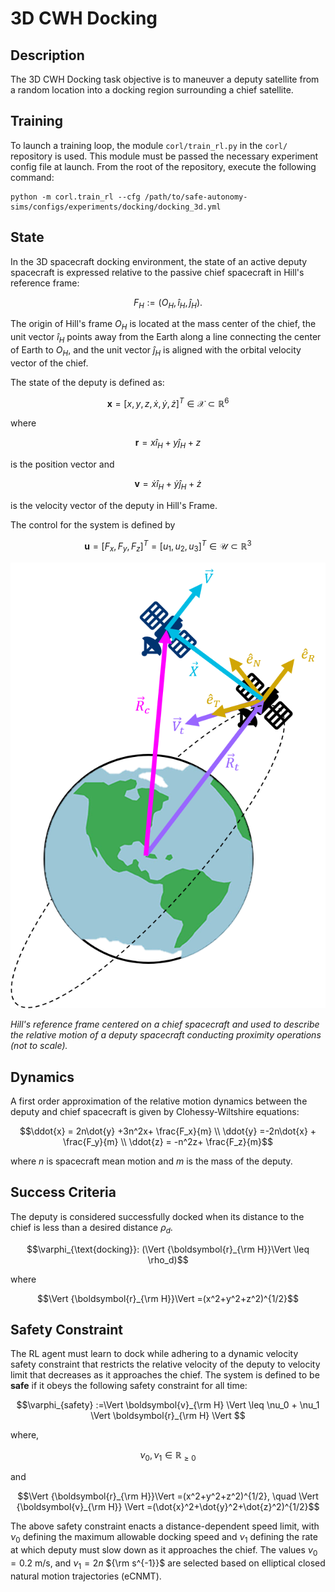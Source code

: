 # 3D CWH Docking

## Description
The 3D CWH Docking task objective is to maneuver a deputy
satellite from a random location into a docking region 
surrounding a chief satellite.

## Training
To launch a training loop, the module `corl/train_rl.py` in the `corl/` repository 
is used. This module must be passed the necessary experiment config file at launch. 
From the root of the repository, execute the following command:

```commandline
python -m corl.train_rl --cfg /path/to/safe-autonomy-sims/configs/experiments/docking/docking_3d.yml
```

## State
In the 3D spacecraft docking environment, the state of an active deputy spacecraft is expressed relative to the passive chief spacecraft in Hill's reference frame:
```math
F_H:=(O_H, \hat{i}_H, \hat{j}_H).
```

The origin of Hill's frame $O_H$ is located at the mass center of the chief, the unit vector $\hat{i}_H$ points away from the Earth along a line connecting the center of Earth to $O_H$, and the unit vector $\hat{j}_H$ is aligned with the orbital velocity vector of the chief.

The state of the deputy is defined as:
```math
\boldsymbol{x} = [x, y, z, \dot{x}, \dot{y},\dot{z}]^T \in \mathcal{X} \subset \mathbb{R}^{6}
```
where 
```math
\boldsymbol{r} = x \hat{i}_H + y \hat{j}_H + z
```
is the position vector and 
```math
\boldsymbol{v} = \dot{x}\hat{i}_H + \dot{y} \hat{j}_H + \dot{z}
```
is the velocity vector of the deputy in Hill's Frame. 

The control for the system is defined by
```math
\boldsymbol{u} = [F_x,F_y, F_z]^T=[u_{1},u_{2},u_3]^T \in \mathcal{U} \subset \mathbb{R}^3
```

![Hill's Reference Frame](../images/HillsFrame3.png)

*Hill's reference frame centered on a chief spacecraft and used to describe the relative motion of a deputy spacecraft conducting proximity operations (not to scale).*

## Dynamics
A first order approximation of the relative motion dynamics between the deputy and chief spacecraft is given by Clohessy-Wiltshire equations:
```math
\ddot{x} = 2n\dot{y} +3n^2x+ \frac{F_x}{m} \\
\ddot{y} =-2n\dot{x} + \frac{F_y}{m} \\
\ddot{z}  = -n^2z+ \frac{F_z}{m}
```
where $n$ is spacecraft mean motion and $m$ is the mass of the deputy. 


## Success Criteria
The deputy is considered successfully docked when its distance to the chief is less than a desired distance $\rho_d$.  
```math
\varphi_{\text{docking}}: (\Vert {\boldsymbol{r}_{\rm H}}\Vert \leq  \rho_d)
```
where
```math
\Vert {\boldsymbol{r}_{\rm H}}\Vert =(x^2+y^2+z^2)^{1/2}
```

## Safety Constraint
The RL agent must learn to dock while adhering to a dynamic velocity safety constraint that restricts the relative velocity of the deputy to velocity limit that decreases as it approaches the chief. The system is defined to be **safe** if it obeys the following safety constraint for all time:
```math
\varphi_{safety} :=\Vert \boldsymbol{v}_{\rm H} \Vert \leq \nu_0 + \nu_1 \Vert \boldsymbol{r}_{\rm H} \Vert 
```
where, 
```math
\nu_0, \nu_1 \in \mathbb{R}_{\geq 0}
```
and
```math
\Vert {\boldsymbol{r}_{\rm H}}\Vert =(x^2+y^2+z^2)^{1/2}, \quad \Vert {\boldsymbol{v}_{\rm H}} \Vert =(\dot{x}^2+\dot{y}^2+\dot{z}^2)^{1/2}
```
The above safety constraint enacts a distance-dependent speed limit, with $\nu_0$ defining the maximum allowable docking speed and $\nu_1$ defining the rate at which deputy must slow down as it approaches the chief. The values $\nu_0 = 0.2$ m/s, and $\nu_1 = 2n$ ${\rm s^{-1}}$ are selected based on elliptical closed natural motion trajectories (eCNMT).
